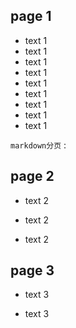 
## page 1

- text 1 
- text 1 
- text 1 
- text 1 
- text 1 
- text 1 
- text 1 
- text 1 
- text 1 

[^1]: footnote text

`markdown分页` :

<div STYLE="page-break-after: always;"></div>

## page 2

- text 2

- text 2

- text 2


<div STYLE="page-break-after: always;"></div>

## page 3

- text 3

- text 3




